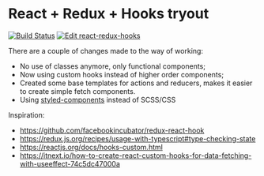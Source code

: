 # React + Redux + Hooks tryout
[![Build Status](https://travis-ci.com/marcveens/react-redux-hooks.svg?branch=master)](https://travis-ci.com/marcveens/react-redux-hooks)
 [![Edit react-redux-hooks](https://codesandbox.io/static/img/play-codesandbox.svg)](https://codesandbox.io/s/github/marcveens/react-redux-hooks/tree/master/?fontsize=11)

There are a couple of changes made to the way of working:
- No use of classes anymore, only functional components;
- Now using custom hooks instead of higher order components;
- Created some base templates for actions and reducers, makes it easier to create simple fetch components.
- Using [styled-components](https://www.styled-components.com) instead of SCSS/CSS

Inspiration:
- https://github.com/facebookincubator/redux-react-hook
- https://redux.js.org/recipes/usage-with-typescript#type-checking-state
- https://reactjs.org/docs/hooks-custom.html
- https://itnext.io/how-to-create-react-custom-hooks-for-data-fetching-with-useeffect-74c5dc47000a